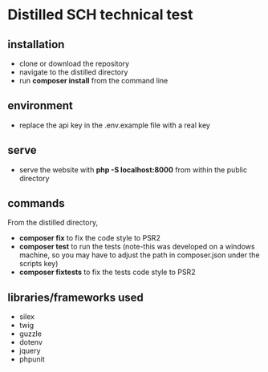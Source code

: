 Distilled SCH technical test
============================
installation
------------
* clone or download the repository
* navigate to the distilled directory
* run **composer install** from the command line

environment
-----------
* replace the api key in the .env.example file with a real key

serve
-----
* serve the website with **php -S localhost:8000** from within the public directory

commands
--------
From the distilled directory,
* **composer fix** to fix the code style to PSR2
* **composer test** to run the tests (note-this was developed on a windows machine, so you may
have to adjust the path in composer.json under the scripts key)
* **composer fixtests** to fix the tests code style to PSR2

libraries/frameworks used
-------------------------
* silex
* twig
* guzzle
* dotenv
* jquery
* phpunit
